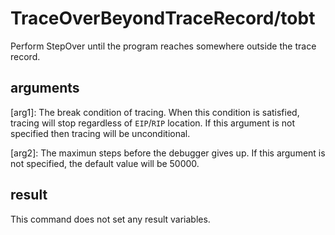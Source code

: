 # TraceOverBeyondTraceRecord/tobt

Perform StepOver until the program reaches somewhere outside the trace record.

## arguments

\[arg1\]: The break condition of tracing. When this condition is satisfied, tracing will stop regardless of `EIP`/`RIP` location. If this argument is not specified then tracing will be unconditional.

\[arg2\]: The maximun steps before the debugger gives up. If this argument is not specified, the default value will be 50000.

## result

This command does not set any result variables.
